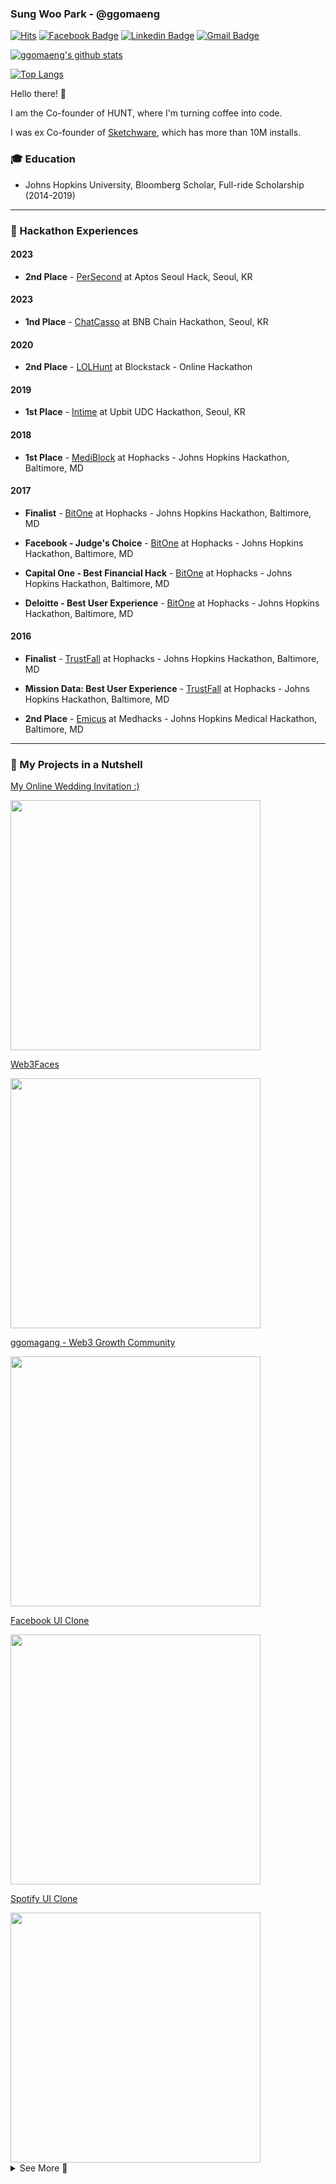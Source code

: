 ### Sung Woo Park - @ggomaeng

[![Hits](https://hits.seeyoufarm.com/api/count/incr/badge.svg?url=https%3A%2F%2Fgithub.com%2Fggomaeng)](https://github.com/ggomaeng)
[![Facebook Badge](https://img.shields.io/badge/-Facebook-1877f2?style=flat-square&logo=facebook&logoColor=white&link=https://www.facebook.com/ssung.p)](https://www.facebook.com/ssung.p)
[![Linkedin Badge](https://img.shields.io/badge/-LinkedIn-blue?style=flat-square&logo=Linkedin&logoColor=white&link=https://www.linkedin.com/in/sungwoopark95//)](https://www.linkedin.com/in/sungwoopark95//)
[![Gmail Badge](https://img.shields.io/badge/-Gmail-d14836?style=flat-square&logo=Gmail&logoColor=white&link=mailto:sungwoopark95@gmail.com)](mailto:sungwoopark95@gmail.com)

[![ggomaeng's github stats](https://github-readme-stats.vercel.app/api?username=ggomaeng&show_icons=true&hide=contribs,issues)](https://github.com/ggomaeng)

[![Top Langs](https://github-readme-stats.vercel.app/api/top-langs/?username=ggomaeng&layout=compact)](https://github.com/ggomaeng)

Hello there! 👋

I am the Co-founder of HUNT, where I'm turning coffee into code.

I was ex Co-founder of [Sketchware](https://sketchware-docs.vercel.app/), which has more than 10M installs. 

### 🎓 Education

- Johns Hopkins University, Bloomberg Scholar, Full-ride Scholarship (2014-2019)

---

### 🖤 Hackathon Experiences

#### 2023

- **2nd Place** - [PerSecond](https://forum.aptoslabs.com/t/announcing-the-2023-seoul-hack-winners/247244) at Aptos Seoul Hack, Seoul, KR

#### 2023

- **1nd Place** - [ChatCasso](https://twitter.com/BNBCHAIN/status/1613927759000080384) at BNB Chain Hackathon, Seoul, KR

#### 2020

- **2nd Place** - [LOLHunt](https://devpost.com/software/lol-hunt) at Blockstack - Online Hackathon

#### 2019

- **1st Place** - [Intime](https://medium.com/luniverse/2019-udc-hackathon-2cb1c6cc2b8) at Upbit UDC Hackathon, Seoul, KR

#### 2018

- **1st Place** - [MediBlock](https://devpost.com/software/mediblock) at Hophacks - Johns Hopkins Hackathon, Baltimore, MD

#### 2017

- **Finalist** - [BitOne](https://devpost.com/software/bitone) at Hophacks - Johns Hopkins Hackathon, Baltimore, MD

- **Facebook - Judge's Choice** - [BitOne](https://devpost.com/software/bitone) at Hophacks - Johns Hopkins Hackathon, Baltimore, MD

- **Capital One - Best Financial Hack** - [BitOne](https://devpost.com/software/bitone) at Hophacks - Johns Hopkins Hackathon, Baltimore, MD

- **Deloitte - Best User Experience** - [BitOne](https://devpost.com/software/bitone) at Hophacks - Johns Hopkins Hackathon, Baltimore, MD

#### 2016

- **Finalist** - [TrustFall](https://devpost.com/software/trustfall-ghrtp8) at Hophacks - Johns Hopkins Hackathon, Baltimore, MD

- **Mission Data: Best User Experience** - [TrustFall](https://devpost.com/software/trustfall-ghrtp8) at Hophacks - Johns Hopkins Hackathon, Baltimore, MD

- **2nd Place** - [Emicus](https://devpost.com/software/emicus) at Medhacks - Johns Hopkins Medical Hackathon, Baltimore, MD

---

### 🥜 My Projects in a Nutshell

[My Online Wedding Invitation :)](https://0821.love/)

<a href="https://0821.love">
<img src="https://i.imgur.com/1NtvZ3b.png" height="400"/>
</a>

[Web3Faces](https://web3faces.com)

<a href="https://www.producthunt.com/products/web3-faces">
<img src="https://i.imgur.com/DGYW2ig.png" height="400"/>
</a>

[ggomagang - Web3 Growth Community](https://ggomagang.com)

<a href="https://ggomagang.com">
<img src="https://i.imgur.com/vHFiB5G.gif" height="400"/>
</a>

[Facebook UI Clone](https://github.com/ggomaeng/react-native-facebook-ui)

<a href="https://github.com/ggomaeng/react-native-facebook-ui">
<img src="https://raw.githubusercontent.com/ggomaeng/react-native-facebook-ui/master/demo.gif" height="400"/>
</a>

[Spotify UI Clone](https://github.com/ggomaeng/react-native-spotify-ui)

<a href="https://github.com/ggomaeng/react-native-spotify-ui">
<img src="https://raw.githubusercontent.com/ggomaeng/react-native-spotify-ui/master/demo.gif" height="400"/>
</a>

<details>
<summary>See More 👀</summary>
<p>
  

[Gmail UI Clone](https://github.com/ggomaeng/react-native-gmail)

<a href="https://github.com/ggomaeng/react-native-gmail">
<img src="https://raw.githubusercontent.com/ggomaeng/react-native-gmail/master/demo.gif" height="400"/>
</a>

[RN Tetris](https://github.com/ggomaeng/react-native-tetris)

<a href="https://github.com/ggomaeng/react-native-tetris">
<img src="https://raw.githubusercontent.com/ggomaeng/react-native-tetris/master/demo.gif" height="400"/>
</a>

[RN Card Modal](https://github.com/ggomaeng/react-native-card-modal)

<a href="https://github.com/ggomaeng/react-native-card-modal">
<img src="https://raw.githubusercontent.com/ggomaeng/react-native-card-modal/master/demo.gif" height="400"/>
</a>

[RN Product Page](https://github.com/ggomaeng/react-native-product-page)

<a href="https://github.com/ggomaeng/react-native-product-page">
<img src="https://raw.githubusercontent.com/ggomaeng/react-native-product-page/master/demo.gif" height="400"/>
</a>

[RN SVG Chicken](https://github.com/ggomaeng/react-native-svg-chicken)

<a href="https://github.com/ggomaeng/react-native-svg-chicken">
<img src="https://raw.githubusercontent.com/ggomaeng/react-native-svg-chicken/master/demo.gif" height="400"/>
</a>

[RN Solitaire](https://github.com/ggomaeng/react-native-solitaire)

<a href="https://github.com/ggomaeng/react-native-solitaire">
<img src="https://raw.githubusercontent.com/ggomaeng/react-native-solitaire/master/demo.gif" height="400"/>
</a>

[RN Listview](https://github.com/ggomaeng/react-native-magazine-listview)

<a href="https://github.com/ggomaeng/react-native-magazine-listview">
<img src="https://raw.githubusercontent.com/ggomaeng/react-native-magazine-listview/master/demo.gif" height="400"/>
</a>

[BitOne @ JHU Hackathon 2017](https://github.com/ggomaeng/hophacks2017)

<a href="https://github.com/ggomaeng/hophacks2017">
<img src="https://github.com/ggomaeng/hophacks2017/raw/master/screenshots/1.PNG" height="400"/>
</a>

<a href="https://github.com/ggomaeng/hophacks2017">
<img src="https://github.com/ggomaeng/hophacks2017/raw/master/screenshots/2.PNG" height="400"/>
</a>

<a href="https://github.com/ggomaeng/hophacks2017">
<img src="https://github.com/ggomaeng/hophacks2017/raw/master/screenshots/3.PNG" height="400"/>
</a>

<a href="https://github.com/ggomaeng/hophacks2017">
<img src="https://github.com/ggomaeng/hophacks2017/raw/master/screenshots/4.PNG" height="400"/>
</a>

<a href="https://github.com/ggomaeng/hophacks2017">
<img src="https://github.com/ggomaeng/hophacks2017/raw/master/screenshots/5.PNG" height="400"/>
</a>

<a href="https://github.com/ggomaeng/hophacks2017">
<img src="https://github.com/ggomaeng/hophacks2017/raw/master/screenshots/6.PNG" height="400"/>
</a>

[Emicus @ Medhacks 2016](https://devpost.com/software/emicus)

<a href="https://devpost.com/software/emicus">
<img src="http://sungwoopark.com/images/medhacks/3.jpg" height="400"/>
</a>

<a href="https://devpost.com/software/emicus">
<img src="http://sungwoopark.com/images/medhacks/4.gif" height="400"/>
</a>

</p>
</details>
